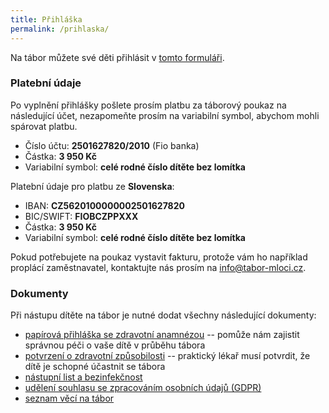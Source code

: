 ```yaml
---
title: Přihláška
permalink: /prihlaska/
---
```


Na tábor můžete své děti přihlásit v [tomto formuláři](https://docs.google.com/forms/d/e/1FAIpQLSc582aLyU9CRF5iQ74FTdELeIbumI-q1Hwi0hzm7sVQpNbctg/viewform).

### Platební údaje

Po vyplnění přihlášky pošlete prosím platbu za táborový poukaz na následující
účet, nezapomeňte prosím na variabilní symbol, abychom mohli spárovat platbu.

* Číslo účtu: **2501627820/2010** (Fio banka)
* Částka: **3 950 Kč**
* Variabilní symbol: **celé rodné číslo dítěte bez lomítka**

Platební údaje pro platbu ze **Slovenska**:

* IBAN: **CZ5620100000002501627820**
* BIC/SWIFT: **FIOBCZPPXXX**
* Částka: **3 950 Kč**
* Variabilní symbol: **celé rodné číslo dítěte bez lomítka**

Pokud potřebujete na poukaz vystavit fakturu, protože vám ho například proplácí
zaměstnavatel, kontaktujte nás prosím na
<a href="mailto:info@tabor-mloci.cz">info@tabor-mloci.cz</a>.


### Dokumenty

Při nástupu dítěte na tábor je nutné dodat všechny následující dokumenty:

* [papírová přihláška se zdravotní anamnézou](/assets/doc/prihlaska_a_anamneza.pdf)
-- pomůže nám zajistit správnou péči o vaše dítě v průběhu tábora
* [potvrzení o zdravotní způsobilosti](/assets/doc/zdravotni_zpusobilost.pdf)
-- praktický lékař musí potvrdit, že dítě je schopné účastnit se tábora
* [nástupní list a bezinfekčnost](/assets/doc/nastupni_list_a_bezinfekcnost.pdf)
* [udělení souhlasu se zpracováním osobních údajů (GDPR)](/assets/doc/gdpr.pdf)
* [seznam věcí na tábor](/assets/doc/seznam_veci.pdf)
